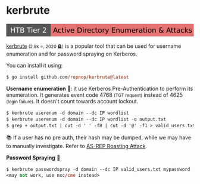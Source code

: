 # kerbrute

[![active_directory_enumeration_attacks](../../../../_badges/htb/active_directory_enumeration_attacks.svg)](https://academy.hackthebox.com/course/preview/active-directory-enumeration--attacks)

<div class="row row-cols-lg-2"><div>

[kerbrute](https://github.com/ropnop/kerbrute) <small>(2.8k ⭐, 2020 🪦)</small> is a popular tool that can be used for username enumeration and for password spraying on Kerberos.

You can install it using:

```ps
$ go install github.com/ropnop/kerbrute@latest
```
</div><div>

**Username enumeration** 🧑: it use Kerberos Pre-Authentication to perform its enumeration. It generates event code 4768 <small>(TGT request)</small> instead of 4625 <small>(login failure)</small>. It doesn't count towards account lockout.

```ps
$ kerbrute userenum -d domain --dc IP wordlist
$ kerbrute userenum -d domain --dc IP wordlist -o output.txt
$ grep + output.txt | cut -d ' ' -f8 | cut -d '@' -f1 > valid_users.txt
```

📚 If a user has no pre auth, their hash may be dumped, while we may have to manually investigate. Refer to [AS-REP Roasting Attack](/operating-systems/cloud/active-directory/security/index.md).

**Password Spraying** 🔏

```ps
$ kerbrute passwordspray -d domain --dc IP valid_users.txt mypassword
<may not work, use nxc/cme instead>
```
</div></div>